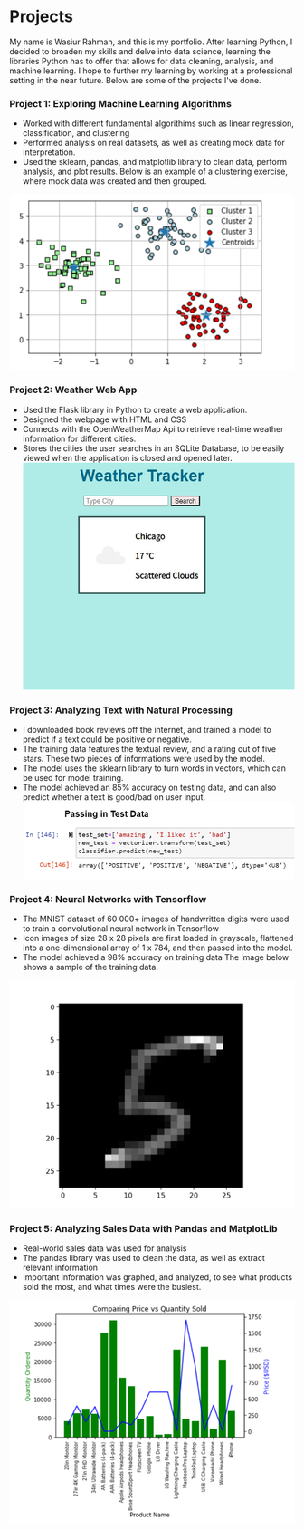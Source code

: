 # Projects
My name is Wasiur Rahman, and this is my portfolio. After learning Python, I decided to broaden my skills and delve into data science, learning the libraries Python has to offer that allows for data cleaning, analysis, and machine learning. I hope to further my learning by working at a professional setting in the near future. Below are some of the projects I've done. 

### Project 1: Exploring Machine Learning Algorithms
* Worked with different fundamental algorithims such as linear regression, classification, and clustering
* Performed analysis on real datasets, as well as creating mock data for interpretation.
* Used the sklearn, pandas, and matplotlib library to clean data, perform analysis, and plot results.
Below is an example of a clustering exercise, where mock data was created and then grouped. 


![](/Images/Clustering.PNG)

### Project 2: Weather Web App 
* Used the Flask library in Python to create a web application.
* Designed the webpage with HTML and CSS
* Connects with the OpenWeatherMap Api to retrieve real-time weather information for different cities.
* Stores the cities the user searches in an SQLite Database, to be easily viewed when the application is closed and opened later.
 ![](/Images/WeatherApp.JPG)

### Project 3: Analyzing Text with Natural Processing
* I downloaded book reviews off the internet, and trained a model to predict if a text could be positive or negative.
* The training data features the textual review, and a rating out of five stars. These two pieces of informations were used by the model.
* The model uses the sklearn library to turn words in vectors, which can be used for model training. 
* The model achieved an 85% accuracy on testing data, and can also predict whether a text is good/bad on user input.
 ![](/Images/NLP.PNG)

### Project 4: Neural Networks with Tensorflow
* The MNIST dataset of 60 000+ images of handwritten digits were used to train a convolutional neural network in Tensorflow
* Icon images of size 28 x 28 pixels are first loaded in grayscale, flattened into a one-dimensional array of 1 x 784, and then passed into the model.
* The model achieved a 98% accuracy on training data
The image below shows a sample of the training data.

![](/Images/Digit.PNG)

### Project 5: Analyzing Sales Data with Pandas and MatplotLib
* Real-world sales data was used for analysis
* The pandas library was used to clean the data, as well as extract relevant information
* Important information was graphed, and analyzed, to see what products sold the most, and what times were the busiest.

![](/Images/Sales.PNG)

